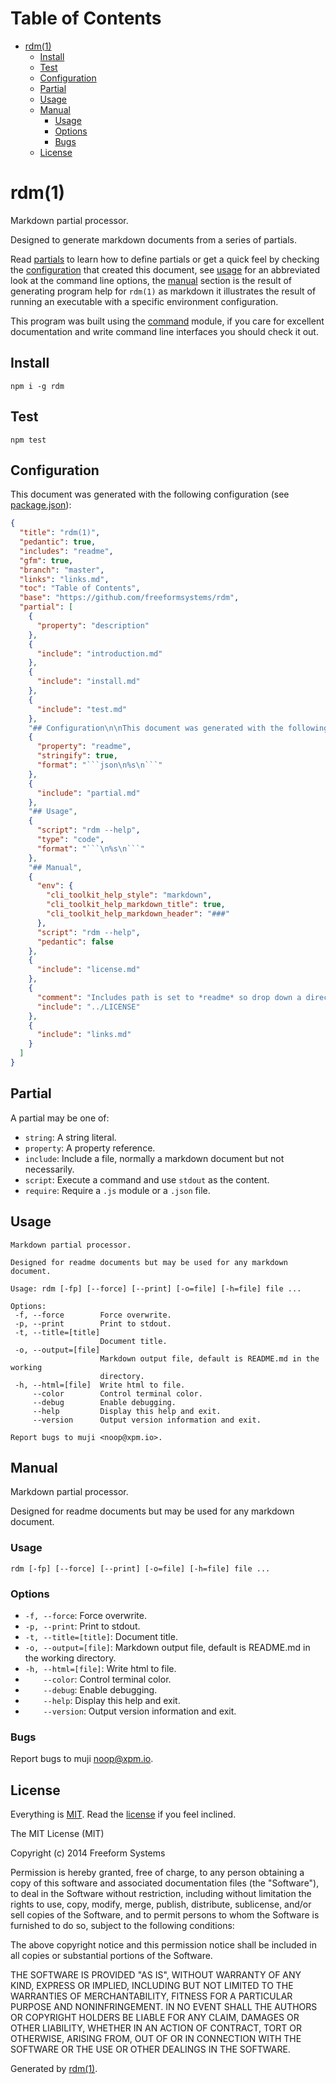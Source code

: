 Table of Contents
=================

* [rdm(1)](https://github.com/freeformsystems/rdm#rdm1)
  * [Install](https://github.com/freeformsystems/rdm#install)
  * [Test](https://github.com/freeformsystems/rdm#test)
  * [Configuration](https://github.com/freeformsystems/rdm#configuration)
  * [Partial](https://github.com/freeformsystems/rdm#partial)
  * [Usage](https://github.com/freeformsystems/rdm#usage)
  * [Manual](https://github.com/freeformsystems/rdm#manual)
    * [Usage](https://github.com/freeformsystems/rdm#usage)
    * [Options](https://github.com/freeformsystems/rdm#options)
    * [Bugs](https://github.com/freeformsystems/rdm#bugs)
  * [License](https://github.com/freeformsystems/rdm#license)

rdm(1)
======

Markdown partial processor.

Designed to generate markdown documents from a series of partials. 

Read [partials](https://github.com/freeformsystems/rdm#partials) to learn how to define partials or get a quick feel by checking the [configuration](https://github.com/freeformsystems/rdm#configuration) that created this document, see [usage](https://github.com/freeformsystems/rdm#usage) for an abbreviated look at the command line options, the [manual](https://github.com/freeformsystems/rdm#manual) section is the result of generating program help for `rdm(1)` as markdown it illustrates the result of running an executable with a specific environment configuration.

This program was built using the [command][command] module, if you care for excellent documentation and write command line interfaces you should check it out.

## Install

```
npm i -g rdm
```

## Test

```
npm test
```

## Configuration

This document was generated with the following configuration (see [package.json](https://github.com/freeformsystems/rdm/blob/master/package.json)):

```json
{
  "title": "rdm(1)",
  "pedantic": true,
  "includes": "readme",
  "gfm": true,
  "branch": "master",
  "links": "links.md",
  "toc": "Table of Contents",
  "base": "https://github.com/freeformsystems/rdm",
  "partial": [
    {
      "property": "description"
    },
    {
      "include": "introduction.md"
    },
    {
      "include": "install.md"
    },
    {
      "include": "test.md"
    },
    "## Configuration\n\nThis document was generated with the following configuration (see [package.json](/package.json)):",
    {
      "property": "readme",
      "stringify": true,
      "format": "```json\n%s\n```"
    },
    {
      "include": "partial.md"
    },
    "## Usage",
    {
      "script": "rdm --help",
      "type": "code",
      "format": "```\n%s\n```"
    },
    "## Manual",
    {
      "env": {
        "cli_toolkit_help_style": "markdown",
        "cli_toolkit_help_markdown_title": true,
        "cli_toolkit_help_markdown_header": "###"
      },
      "script": "rdm --help",
      "pedantic": false
    },
    {
      "include": "license.md"
    },
    {
      "comment": "Includes path is set to *readme* so drop down a directory",
      "include": "../LICENSE"
    },
    {
      "include": "links.md"
    }
  ]
}
```

## Partial

A partial may be one of:

* `string`: A string literal.
* `property`: A property reference.
* `include`: Include a file, normally a markdown document but not necessarily.
* `script`: Execute a command and use `stdout` as the content.
* `require`: Require a `.js` module or a `.json` file.

## Usage

```
Markdown partial processor.

Designed for readme documents but may be used for any markdown document.

Usage: rdm [-fp] [--force] [--print] [-o=file] [-h=file] file ...

Options:
 -f, --force        Force overwrite.
 -p, --print        Print to stdout.
 -t, --title=[title]
                    Document title.
 -o, --output=[file]
                    Markdown output file, default is README.md in the working
                    directory.
 -h, --html=[file]  Write html to file.
     --color        Control terminal color.
     --debug        Enable debugging.
     --help         Display this help and exit.
     --version      Output version information and exit.

Report bugs to muji <noop@xpm.io>.
```

## Manual

Markdown partial processor.

Designed for readme documents but may be used for any markdown document.

### Usage

```
rdm [-fp] [--force] [--print] [-o=file] [-h=file] file ...
```

### Options

* `-f, --force`: Force overwrite.
* `-p, --print`: Print to stdout.
* `-t, --title=[title]`: Document title.
* `-o, --output=[file]`: Markdown output file, default is README.md in the working directory.
* `-h, --html=[file]`: Write html to file.
* `    --color`: Control terminal color.
* `    --debug`: Enable debugging.
* `    --help`: Display this help and exit.
* `    --version`: Output version information and exit.

### Bugs

Report bugs to muji <noop@xpm.io>.

## License

Everything is [MIT](http://en.wikipedia.org/wiki/MIT_License). Read the [license](https://github.com/freeformsystems/rdm/blob/master/LICENSE) if you feel inclined.

The MIT License (MIT)

Copyright (c) 2014 Freeform Systems

Permission is hereby granted, free of charge, to any person obtaining a copy of
this software and associated documentation files (the "Software"), to deal in
the Software without restriction, including without limitation the rights to
use, copy, modify, merge, publish, distribute, sublicense, and/or sell copies of
the Software, and to permit persons to whom the Software is furnished to do so,
subject to the following conditions:

The above copyright notice and this permission notice shall be included in all
copies or substantial portions of the Software.

THE SOFTWARE IS PROVIDED "AS IS", WITHOUT WARRANTY OF ANY KIND, EXPRESS OR
IMPLIED, INCLUDING BUT NOT LIMITED TO THE WARRANTIES OF MERCHANTABILITY, FITNESS
FOR A PARTICULAR PURPOSE AND NONINFRINGEMENT. IN NO EVENT SHALL THE AUTHORS OR
COPYRIGHT HOLDERS BE LIABLE FOR ANY CLAIM, DAMAGES OR OTHER LIABILITY, WHETHER
IN AN ACTION OF CONTRACT, TORT OR OTHERWISE, ARISING FROM, OUT OF OR IN
CONNECTION WITH THE SOFTWARE OR THE USE OR OTHER DEALINGS IN THE SOFTWARE.

Generated by [rdm(1)](https://github.com/freeformsystems/rdm).

[node]: http://nodejs.org
[command]: https://github.com/freeformsystems/cli-command
[usage]: https://github.com/freeformsystems/rdm#usage.
